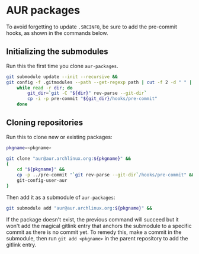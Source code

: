 # AUR packages

To avoid forgetting to update `.SRCINFO`, be sure to add the pre-commit hooks, as shown in the commands below.

## Initializing the submodules

Run this the first time you clone `aur-packages`.

~~~sh
git submodule update --init --recursive &&
git config -f .gitmodules --path --get-regexp path | cut -f 2 -d " " |
    while read -r dir; do
        git_dir=`git -C "${dir}" rev-parse --git-dir`
        cp -i -p pre-commit "${git_dir}/hooks/pre-commit"
    done
~~~

## Cloning repositories

Run this to clone new or existing packages:

~~~sh
pkgname=<pkgname>

git clone "aur@aur.archlinux.org:${pkgname}" &&
(
    cd "${pkgname}" &&
    cp -p ../pre-commit "`git rev-parse --git-dir`/hooks/pre-commit" &&
    git-config-user-aur
)
~~~

Then add it as a submodule of `aur-packages`:

~~~sh
git submodule add "aur@aur.archlinux.org:${pkgname}" &&
~~~

If the package doesn't exist, the previous command will succeed but it won't add the magical gitlink entry that anchors the submodule to a specific commit as there is no commit yet.  To remedy this, make a commit in the submodule, then run `git add <pkgname>` in the parent repository to add the gitlink entry.
